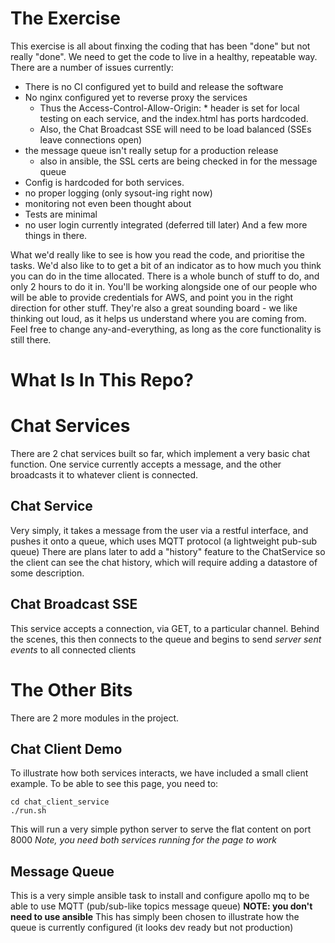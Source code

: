 

The Exercise
============
This exercise is all about finxing the coding that has been "done" but not really "done".
We need to get the code to live in a healthy, repeatable way.  There are a number of issues currently:

 - There is no CI configured yet to build and release the software
 - No nginx configured yet to reverse proxy the services
    - Thus the Access-Control-Allow-Origin: * header is set for local testing on each service, and the index.html has ports hardcoded.
    - Also, the Chat Broadcast SSE will need to be load balanced (SSEs leave connections open)
 - the message queue isn't really setup for a production release
    - also in ansible, the SSL certs are being checked in for the message queue
 - Config is hardcoded for both services.
 - no proper logging (only sysout-ing right now)
 - monitoring not even been thought about
 - Tests are minimal
 - no user login currently integrated (deferred till later)
And a few more things in there.


What we'd really like to see is how you read the code, and prioritise the tasks.
We'd also like to to get a bit of an indicator as to how much you think you can do in the time allocated.
There is a whole bunch of stuff to do, and only 2 hours to do it in.
You'll be working alongside one of our people who will be able to provide credentials for AWS, and point you in the right direction for other stuff.
They're also a great sounding board - we like thinking out loud, as it helps us understand where you are coming from.
Feel free to change any-and-everything, as long as the core functionality is still there.


What Is In This Repo?
=====================

Chat Services
=============
There are 2 chat services built so far, which implement a very basic chat function. 
One service currently accepts a message, and the other broadcasts it to whatever client is connected.


Chat Service
------------
Very simply, it takes a message from the user via a restful interface, and pushes it onto a queue, which uses MQTT protocol (a lightweight pub-sub queue)
There are plans later to add a "history" feature to the ChatService so the client can see the chat history, which will require adding a datastore of some description.


Chat Broadcast SSE
------------------
This service accepts a connection, via GET, to a particular channel.
Behind the scenes, this then connects to the queue and begins to send _server sent events_ to all connected clients


The Other Bits
==============

There are 2 more modules in the project. 

Chat Client Demo
----------------

To illustrate how both services interacts, we have included a small client example.
To be able to see this page, you need to:
```
cd chat_client_service
./run.sh
```
This will run a very simple python server to serve the flat content on port 8000
*Note, you need both services running for the page to work*

Message Queue
-------------

This is a very simple ansible task to install and configure apollo mq to be able to use MQTT (pub/sub-like topics message queue)
**NOTE: you don't need to use ansible**
This has simply been chosen to illustrate how the queue is currently configured (it looks dev ready but not production)
